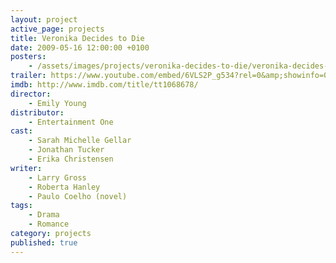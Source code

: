 ```yaml
---
layout: project
active_page: projects
title: Veronika Decides to Die
date: 2009-05-16 12:00:00 +0100
posters:
    - /assets/images/projects/veronika-decides-to-die/veronika-decides-to-die-poster.jpg
trailer: https://www.youtube.com/embed/6VLS2P_g534?rel=0&amp;showinfo=0
imdb: http://www.imdb.com/title/tt1068678/
director:
    - Emily Young
distributor:
    - Entertainment One
cast:
    - Sarah Michelle Gellar
    - Jonathan Tucker
    - Erika Christensen
writer:
    - Larry Gross
    - Roberta Hanley
    - Paulo Coelho (novel)
tags:
    - Drama
    - Romance
category: projects
published: true
---
```

